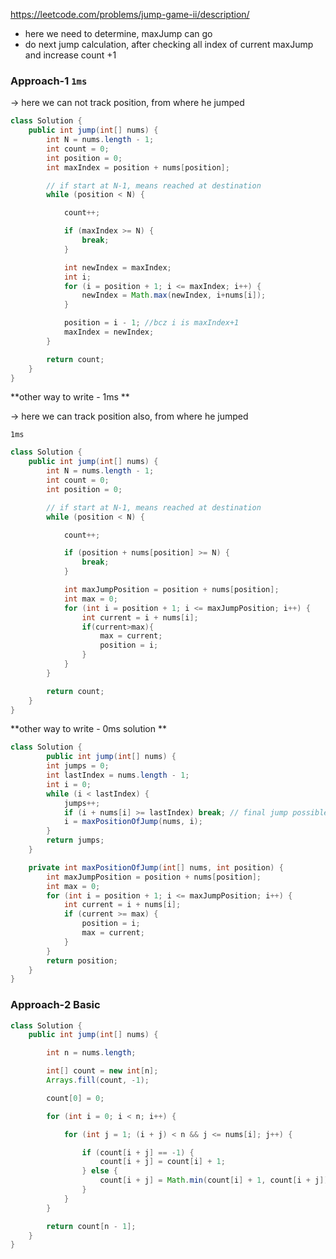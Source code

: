 https://leetcode.com/problems/jump-game-ii/description/

* here we need to determine, maxJump can go
* do next jump calculation, after checking all index of current maxJump and increase count +1

### Approach-1 `1ms`

&rarr; here we can not track position, from where he jumped

```java
class Solution {
    public int jump(int[] nums) {
        int N = nums.length - 1;
        int count = 0;
        int position = 0;
        int maxIndex = position + nums[position];

        // if start at N-1, means reached at destination
        while (position < N) {

            count++;

            if (maxIndex >= N) {
                break;
            }

            int newIndex = maxIndex;
            int i;
            for (i = position + 1; i <= maxIndex; i++) {
                newIndex = Math.max(newIndex, i+nums[i]);
            }

            position = i - 1; //bcz i is maxIndex+1
            maxIndex = newIndex;
        }

        return count;
    }
}
```

**other way to write - 1ms **

&rarr; here we can track position also, from where he jumped

`1ms`

```java
class Solution {
    public int jump(int[] nums) {
        int N = nums.length - 1;
        int count = 0;
        int position = 0;

        // if start at N-1, means reached at destination
        while (position < N) {

            count++;

            if (position + nums[position] >= N) {
                break;
            }

            int maxJumpPosition = position + nums[position];
            int max = 0;
            for (int i = position + 1; i <= maxJumpPosition; i++) {
                int current = i + nums[i];
                if(current>max){
                    max = current;
                    position = i;
                }
            }
        }

        return count;
    }
}
```

**other way to write - 0ms solution **

```java
class Solution {
        public int jump(int[] nums) {
        int jumps = 0;
        int lastIndex = nums.length - 1;
        int i = 0;
        while (i < lastIndex) {
            jumps++;
            if (i + nums[i] >= lastIndex) break; // final jump possible
            i = maxPositionOfJump(nums, i);
        }
        return jumps;
    }

    private int maxPositionOfJump(int[] nums, int position) {
        int maxJumpPosition = position + nums[position];
        int max = 0;
        for (int i = position + 1; i <= maxJumpPosition; i++) {
            int current = i + nums[i];
            if (current >= max) {
                position = i;
                max = current;
            }
        }
        return position;
    }
}
```

### Approach-2 Basic

```java
class Solution {
    public int jump(int[] nums) {

        int n = nums.length;

        int[] count = new int[n];
        Arrays.fill(count, -1);

        count[0] = 0;

        for (int i = 0; i < n; i++) {

            for (int j = 1; (i + j) < n && j <= nums[i]; j++) {

                if (count[i + j] == -1) {
                    count[i + j] = count[i] + 1;
                } else {
                    count[i + j] = Math.min(count[i] + 1, count[i + j]);
                }
            }
        }

        return count[n - 1];
    }
}
```